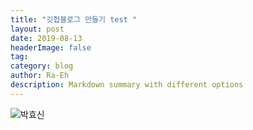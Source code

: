 ```yaml
---
title: "깃헙블로그 만들기 test "
layout: post
date: 2019-08-13
headerImage: false
tag:
category: blog
author: Ra-Eh
description: Markdown summary with different options
---
```


![박효신](https://www.google.com/search?q=%EB%B0%95%ED%9A%A8%EC%8B%A0&safe=active&source=lnms&tbm=isch&sa=X&ved=0ahUKEwjSof_szP7jAhXQG6YKHVoeAPEQ_AUIESgB&biw=944&bih=948#imgrc=_MbRfMy0JazFoM:)
